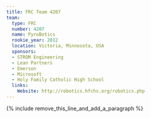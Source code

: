 ```yaml
---
title: FRC Team 4207
team:
  type: FRC
  number: 4207
  name: PyroBotics
  rookie_year: 2012
  location: Victoria, Minnesota, USA
  sponsors:
  - STROM Engineering
  - Lean Partners
  - Emerson
  - Microsoft
  - Holy Family Catholic High School
  links:
    Website: http://robotics.hfchs.org/robotics.php
---
```


{% include remove_this_line_and_add_a_paragraph %}